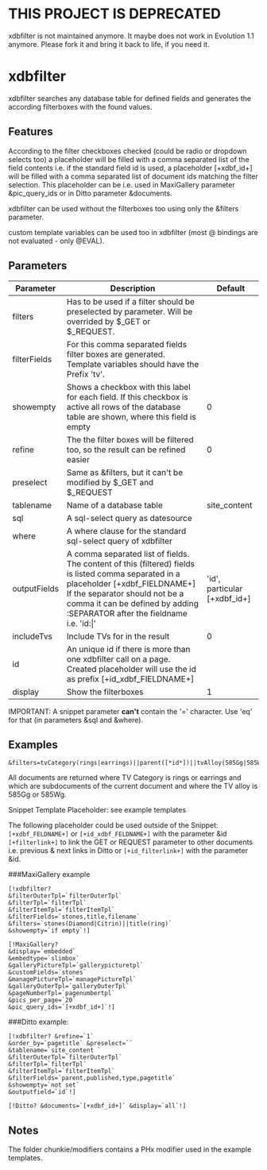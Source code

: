# THIS PROJECT IS DEPRECATED

xdbfilter is not maintained anymore. It maybe does not work in Evolution 1.1 anymore. Please fork it and bring it back to life, if you need it.

xdbfilter
================================================================================

xdbfilter searches any database table for defined fields and generates the according filterboxes with the found values.

Features
--------------------------------------------------------------------------------

According to the filter checkboxes checked (could be radio or dropdown selects too) a placeholder will be filled with a comma separated list of the field contents i.e. if the standard field id is used, a placeholder [+xdbf_id+] will be filled with a comma separated list of document ids matching the filter selection. This placeholder can be i.e. used in MaxiGallery parameter &pic_query_ids or in Ditto parameter &documents.

xdbfilter can be used without the filterboxes too using only the &filters parameter.

custom template variables can be used too in xdbfilter (most @ bindings are not evaluated - only @EVAL).


Parameters
--------------------------------------------------------------------------------


Parameter | Description | Default
----------|-------------|--------
filters | Has to be used if a filter should be preselected by parameter. Will be overrided by $_GET or $_REQUEST. |
filterFields | For this comma separated fields filter boxes are generated. Template variables should have the Prefix 'tv'. |
showempty | Shows a checkbox with this label for each field. If this checkbox is active all rows of the database table are shown,   where this field is empty | 0
refine | The the filter boxes will be filtered too, so the result can be refined easier | 0
preselect | Same as &filters, but it can't be modified by $_GET and $_REQUEST |
tablename | Name of a database table | site_content
sql | A sql-select query as datesource |
where | A where clause for the standard sql-select query of xdbfilter |
outputFields | A comma separated list of fields. The content of this (filtered) fields is listed comma separated in a placeholder  [+xdbf_FIELDNAME+] If the separator should not be a comma it can be defined by adding :SEPARATOR after the fieldname i.e. 'id:&#124;' | 'id', particular [+xdbf_id+]
includeTvs | Include TVs for in the result | 0
id | An unique id if there is more than one xdbfilter call on a page. Created placeholder will use the id as prefix [+id_xdbf_FIELDNAME+] |
display | Show the filterboxes | 1

IMPORTANT: A snippet parameter **can't** contain the '=' character. Use 'eq' for that (in parameters &sql and &where).


Examples
--------------------------------------------------------------------------------

```
&filters=tvCategory(rings|earrings)||parent([*id*])||tvAlloy(585Gg|585Wg)
```

All documents are returned where TV Category is rings or earrings and which are subdocuments of the current document and where the TV alloy is 585Gg or 585Wg.

Snippet Template Placeholder: see example templates

The following placeholder could be used outside of the Snippet: `[+xdbf_FELDNAME+]` or `[+id_xdbf_FELDNAME+]` with the parameter &id `[+filterlink+]` to link the GET or REQUEST parameter to other documents i.e. previous & next links in Ditto or `[+id_filterlink+]` with the parameter &id.

###MaxiGallery example

```
[!xdbfilter? 
&filterOuterTpl=`filterOuterTpl` 
&filterTpl=`filterTpl` 
&filterItemTpl=`filterItemTpl`
&filterFields=`stones,title,filename`
&filters=`stones(Diamond|Citrin)||title(ring)` 
&showempty=`if empty`!]

[!MaxiGallery? 
&display=`embedded` 
&embedtype=`slimbox`
&galleryPictureTpl=`gallerypicturetpl` 
&customFields=`stones`
&managePictureTpl=`managePictureTpl` 
&galleryOuterTpl=`galleryOuterTpl`
&pageNumberTpl=`pagenumbertpl` 
&pics_per_page=`20`
&pic_query_ids=`[+xdbf_id+]`!]
```

###Ditto example:

```
[!xdbfilter? &refine=`1` 
&order_by=`pagetitle` &preselect=`` 
&tablename=`site_content ` 
&filterOuterTpl=`filterOuterTpl` 
&filterTpl=`filterTpl`
&filterItemTpl=`filterItemTpl` 
&filterFields=`parent,published,type,pagetitle`
&showempty=`not set`
&outputfield=`id`!]

[!Ditto? &documents=`[+xdbf_id+]` &display=`all`!] 
```


Notes
--------------------------------------------------------------------------------

The folder chunkie/modifiers contains a PHx modifier used in the example
templates.
